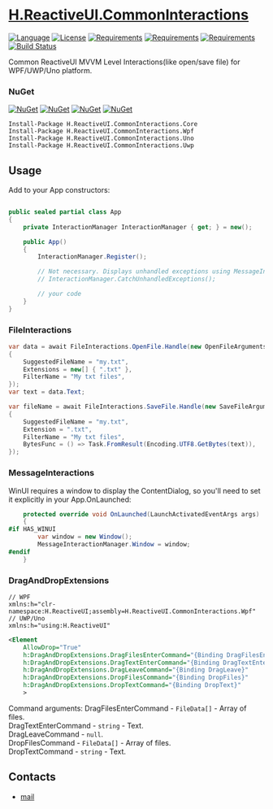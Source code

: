 # [H.ReactiveUI.CommonInteractions](https://github.com/HavenDV/H.ReactiveUI.CommonInteractions/) 

[![Language](https://img.shields.io/badge/language-C%23-blue.svg?style=flat-square)](https://github.com/HavenDV/H.ReactiveUI.CommonInteractions/search?l=C%23&o=desc&s=&type=Code) 
[![License](https://img.shields.io/github/license/HavenDV/H.ReactiveUI.CommonInteractions.svg?label=License&maxAge=86400)](LICENSE.md) 
[![Requirements](https://img.shields.io/badge/Requirements-.NET%20Standard%202.0-blue.svg)](https://github.com/dotnet/standard/blob/master/docs/versions/netstandard2.0.md)
[![Requirements](https://img.shields.io/badge/Requirements-.NET%20Framework%204.0-blue.svg)](https://github.com/microsoft/dotnet/blob/master/releases/net40/README.md)
[![Requirements](https://img.shields.io/badge/Requirements-.NET%20Framework%204.5-blue.svg)](https://github.com/microsoft/dotnet/blob/master/releases/net45/README.md)
[![Build Status](https://github.com/HavenDV/H.ReactiveUI.CommonInteractions/actions/workflows/dotnet.yml/badge.svg)](https://github.com/HavenDV/H.ReactiveUI.CommonInteractions/actions/workflows/dotnet.yml)

Common ReactiveUI MVVM Level Interactions(like open/save file) for WPF/UWP/Uno platform.

### NuGet

[![NuGet](https://img.shields.io/nuget/dt/H.ReactiveUI.CommonInteractions.Core.svg?style=flat-square&label=H.ReactiveUI.CommonInteractions.Core)](https://www.nuget.org/packages/H.ReactiveUI.CommonInteractions.Core/)
[![NuGet](https://img.shields.io/nuget/dt/H.ReactiveUI.CommonInteractions.Wpf.svg?style=flat-square&label=H.ReactiveUI.CommonInteractions.Wpf)](https://www.nuget.org/packages/H.ReactiveUI.CommonInteractions.Wpf/)
[![NuGet](https://img.shields.io/nuget/dt/H.ReactiveUI.CommonInteractions.Uno.svg?style=flat-square&label=H.ReactiveUI.CommonInteractions.Uno)](https://www.nuget.org/packages/H.ReactiveUI.CommonInteractions.Uno/)
[![NuGet](https://img.shields.io/nuget/dt/H.ReactiveUI.CommonInteractions.Uwp.svg?style=flat-square&label=H.ReactiveUI.CommonInteractions.Uwp)](https://www.nuget.org/packages/H.ReactiveUI.CommonInteractions.Uwp/)

```
Install-Package H.ReactiveUI.CommonInteractions.Core
Install-Package H.ReactiveUI.CommonInteractions.Wpf
Install-Package H.ReactiveUI.CommonInteractions.Uno
Install-Package H.ReactiveUI.CommonInteractions.Uwp
```

## Usage
Add to your App constructors:
```cs

public sealed partial class App
{
    private InteractionManager InteractionManager { get; } = new();

    public App()
    {
        InteractionManager.Register();

        // Not necessary. Displays unhandled exceptions using MessageInteractions.Exception.
        // InteractionManager.CatchUnhandledExceptions();

        // your code
    }
}
```

### FileInteractions
```cs
var data = await FileInteractions.OpenFile.Handle(new OpenFileArguments
{
    SuggestedFileName = "my.txt",
    Extensions = new[] { ".txt" },
    FilterName = "My txt files",
});
var text = data.Text;

var fileName = await FileInteractions.SaveFile.Handle(new SaveFileArguments
{
    SuggestedFileName = "my.txt",
    Extension = ".txt",
    FilterName = "My txt files",
    BytesFunc = () => Task.FromResult(Encoding.UTF8.GetBytes(text)),
});
```

### MessageInteractions

WinUI requires a window to display the ContentDialog, so you'll need to set it explicitly in your App.OnLaunched:
```cs
    protected override void OnLaunched(LaunchActivatedEventArgs args)
    {
#if HAS_WINUI
        var window = new Window();
        MessageInteractionManager.Window = window;
#endif
    }
```


### DragAndDropExtensions
```
// WPF
xmlns:h="clr-namespace:H.ReactiveUI;assembly=H.ReactiveUI.CommonInteractions.Wpf" 
// UWP/Uno
xmlns:h="using:H.ReactiveUI"
```
```xml
<Element
    AllowDrop="True"
    h:DragAndDropExtensions.DragFilesEnterCommand="{Binding DragFilesEnter}"
    h:DragAndDropExtensions.DragTextEnterCommand="{Binding DragTextEnter}"
    h:DragAndDropExtensions.DragLeaveCommand="{Binding DragLeave}"
    h:DragAndDropExtensions.DropFilesCommand="{Binding DropFiles}"
    h:DragAndDropExtensions.DropTextCommand="{Binding DropText}"
    >
```

Command arguments:
DragFilesEnterCommand - `FileData[]` - Array of files.  
DragTextEnterCommand - `string` - Text.  
DragLeaveCommand - `null`.  
DropFilesCommand - `FileData[]` - Array of files.  
DropTextCommand - `string` - Text.  

## Contacts
* [mail](mailto:havendv@gmail.com)